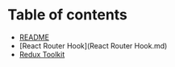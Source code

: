 # Table of contents

- [README](README.md)
- [React Router Hook](React Router Hook.md)
- [Redux Toolkit](redux-toolkit.md)
